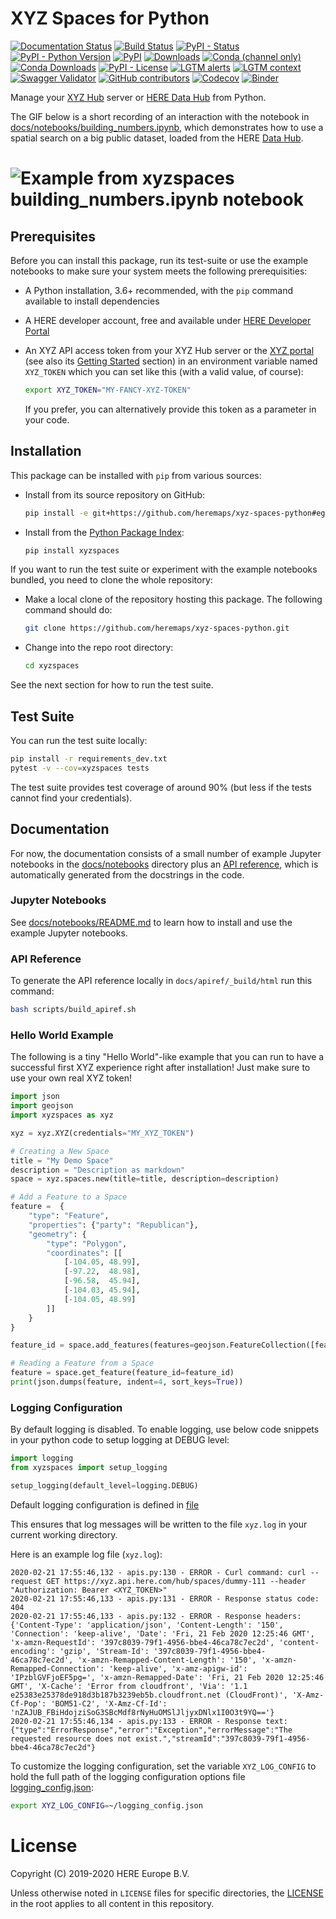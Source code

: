 # XYZ Spaces for Python

[![Documentation Status](https://readthedocs.org/projects/xyz-spaces-python/badge/?version=latest)](https://xyz-spaces-python.readthedocs.io/en/latest/?badge=latest)
[![Build Status](https://travis-ci.com/heremaps/xyz-spaces-python.svg?branch=master)](https://travis-ci.com/github/heremaps/xyz-spaces-python)
[![PyPI - Status](https://img.shields.io/pypi/status/xyzspaces)](https://pypi.org/project/xyzspaces/)
[![PyPI - Python Version](https://img.shields.io/pypi/pyversions/xyzspaces)](https://pypi.org/project/xyzspaces/)
[![PyPI](https://img.shields.io/pypi/v/xyzspaces)](https://pypi.org/project/xyzspaces/)
[![Downloads](https://pepy.tech/badge/xyzspaces)](https://pepy.tech/project/xyzspaces)
[![Conda (channel only)](https://img.shields.io/conda/vn/conda-forge/xyzspaces)](https://anaconda.org/conda-forge/xyzspaces)
[![Conda Downloads](https://img.shields.io/conda/dn/conda-forge/xyzspaces)](https://anaconda.org/conda-forge/xyzspaces)
[![PyPI - License](https://img.shields.io/pypi/l/xyzspaces)](https://pypi.org/project/xyzspaces/)
[![LGTM alerts](https://img.shields.io/lgtm/alerts/g/heremaps/xyz-spaces-python.svg?logo=lgtm&logoWidth=18)](https://lgtm.com/projects/g/heremaps/xyz-spaces-python/alerts/)
[![LGTM context](https://img.shields.io/lgtm/grade/python/g/heremaps/xyz-spaces-python.svg?logo=lgtm&logoWidth=18)](https://lgtm.com/projects/g/heremaps/xyz-spaces-python/context:python)
[![Swagger Validator](https://img.shields.io/swagger/valid/3.0?specUrl=https%3A%2F%2Fxyz.api.here.com%2Fhub%2Fstatic%2Fopenapi%2Fstable.yaml)](https://xyz.api.here.com/hub/static/openapi/stable.yaml)
[![GitHub contributors](https://img.shields.io/github/contributors/heremaps/xyz-spaces-python)](https://github.com/heremaps/xyz-spaces-python/graphs/contributors)
[![Codecov](https://codecov.io/gh/heremaps/xyz-spaces-python/branch/master/graph/badge.svg)](https://codecov.io/gh/heremaps/xyz-spaces-python)
[![Binder](https://mybinder.org/badge_logo.svg)](https://mybinder.org/v2/gh/heremaps/xyz-spaces-python/master)

Manage your [XYZ Hub](https://github.com/heremaps/xyz-hub) server or [HERE Data Hub](https://developer.here.com/products/data-hub) from Python.

The GIF below is a short recording of an interaction with the notebook in [docs/notebooks/building_numbers.ipynb](https://github.com/heremaps/xyz-spaces-python/blob/master/docs/notebooks/building_numbers.ipynb),
which demonstrates how to use a spatial search on a big public dataset, loaded from the HERE [Data Hub](https://here.xyz).

# ![Example from xyzspaces building_numbers.ipynb notebook](https://github.com/heremaps/xyz-spaces-python/raw/master/images/building_numbers.gif)


## Prerequisites

Before you can install this package, run its test-suite or use the example notebooks to make sure your system meets the following prerequisities:

- A Python installation, 3.6+ recommended, with the `pip` command available to install dependencies
- A HERE developer account, free and available under [HERE Developer Portal](https://developer.here.com)
- An XYZ API access token from your XYZ Hub server or the [XYZ portal](https://www.here.xyz) (see also its [Getting
  Started](https://www.here.xyz/getting-started/) section) in an environment variable named `XYZ_TOKEN` which you can
  set like this (with a valid value, of course):

    ```bash
    export XYZ_TOKEN="MY-FANCY-XYZ-TOKEN"
    ```

    If you prefer, you can alternatively provide this token as a parameter in your code.

## Installation

This package can be installed with `pip` from various sources:

- Install from its source repository on GitHub:

    ```bash
    pip install -e git+https://github.com/heremaps/xyz-spaces-python#egg=xyzspaces
    ```

- Install from the [Python Package Index](https://pypi.org/project/xyzspaces/):

    ```bash
    pip install xyzspaces
    ```

If you want to run the test suite or experiment with the example notebooks bundled, you need to clone the whole repository:

- Make a local clone of the repository hosting this package. The following command should do:

    ```bash
    git clone https://github.com/heremaps/xyz-spaces-python.git
    ```

- Change into the repo root directory:

    ```bash
    cd xyzspaces
    ```

See the next section for how to run the test suite.

## Test Suite

You can run the test suite locally:

```bash
pip install -r requirements_dev.txt
pytest -v --cov=xyzspaces tests
```

The test suite provides test coverage of around 90% (but less if the tests cannot find your credentials).

## Documentation

For now, the documentation consists of a small number of example Jupyter notebooks in the [docs/notebooks](https://github.com/heremaps/xyz-spaces-python/tree/master/docs/notebooks) directory plus an [API reference](https://xyz-spaces-python.readthedocs.io/en/latest/index.html), which is automatically generated from the docstrings in the code.

### Jupyter Notebooks

See [docs/notebooks/README.md](https://github.com/heremaps/xyz-spaces-python/blob/master/docs/notebooks/README.md) to learn how to install and use the example Jupyter notebooks.

### API Reference

To generate the API reference locally in `docs/apiref/_build/html` run this command:

```bash
bash scripts/build_apiref.sh
```

### Hello World Example

The following is a tiny "Hello World"-like example that you can run to have a successful first XYZ experience right after installation! Just make sure to use your own real XYZ token!

```python
import json
import geojson
import xyzspaces as xyz

xyz = xyz.XYZ(credentials="MY_XYZ_TOKEN")

# Creating a New Space
title = "My Demo Space"
description = "Description as markdown"
space = xyz.spaces.new(title=title, description=description)

# Add a Feature to a Space
feature =  {
    "type": "Feature",
    "properties": {"party": "Republican"},
    "geometry": {
        "type": "Polygon",
        "coordinates": [[
            [-104.05, 48.99],
            [-97.22,  48.98],
            [-96.58,  45.94],
            [-104.03, 45.94],
            [-104.05, 48.99]
        ]]
    }
}

feature_id = space.add_features(features=geojson.FeatureCollection([feature]))["features"][0]["id"]

# Reading a Feature from a Space
feature = space.get_feature(feature_id=feature_id)
print(json.dumps(feature, indent=4, sort_keys=True))
```

### Logging Configuration

By default logging is disabled. To enable logging, use below code snippets in your python code to setup logging at DEBUG level:

```python
import logging
from xyzspaces import setup_logging

setup_logging(default_level=logging.DEBUG)
```
Default logging configuration is defined in [file](https://github.com/heremaps/xyz-spaces-python/blob/master/xyzspaces/config/logconfig.json)

This ensures that log messages will be written to the file `xyz.log` in your current working directory.

Here is an example log file (`xyz.log`):

```text
2020-02-21 17:55:46,132 - apis.py:130 - ERROR - Curl command: curl --request GET https://xyz.api.here.com/hub/spaces/dummy-111 --header "Authorization: Bearer <XYZ_TOKEN>"
2020-02-21 17:55:46,133 - apis.py:131 - ERROR - Response status code: 404
2020-02-21 17:55:46,133 - apis.py:132 - ERROR - Response headers: {'Content-Type': 'application/json', 'Content-Length': '150', 'Connection': 'keep-alive', 'Date': 'Fri, 21 Feb 2020 12:25:46 GMT', 'x-amzn-RequestId': '397c8039-79f1-4956-bbe4-46ca78c7ec2d', 'content-encoding': 'gzip', 'Stream-Id': '397c8039-79f1-4956-bbe4-46ca78c7ec2d', 'x-amzn-Remapped-Content-Length': '150', 'x-amzn-Remapped-Connection': 'keep-alive', 'x-amz-apigw-id': 'IPzblGVFjoEF5pg=', 'x-amzn-Remapped-Date': 'Fri, 21 Feb 2020 12:25:46 GMT', 'X-Cache': 'Error from cloudfront', 'Via': '1.1 e25383e25378de918d3b187b3239eb5b.cloudfront.net (CloudFront)', 'X-Amz-Cf-Pop': 'BOM51-C2', 'X-Amz-Cf-Id': 'nZAJUB_FBiHdojziSoG3SBcMdf8rNyHuOMSlJljyxDNlx1I0O3t9YQ=='}
2020-02-21 17:55:46,134 - apis.py:133 - ERROR - Response text: {"type":"ErrorResponse","error":"Exception","errorMessage":"The requested resource does not exist.","streamId":"397c8039-79f1-4956-bbe4-46ca78c7ec2d"}
```
To customize the logging configuration, set the variable `XYZ_LOG_CONFIG` to hold the full path of the logging configuration options file [logging_config.json](https://github.com/heremaps/xyz-spaces-python/blob/master/xyzspaces/config/logconfig.json):

```bash
export XYZ_LOG_CONFIG=~/logging_config.json
```

# License

Copyright (C) 2019-2020 HERE Europe B.V.

Unless otherwise noted in `LICENSE` files for specific directories, the [LICENSE](https://github.com/heremaps/xyz-spaces-python/blob/master/LICENSE) in the root applies to all content in this repository.
